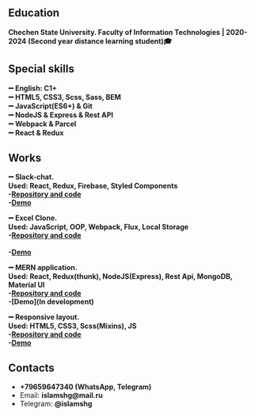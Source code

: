 ### 

<!--
**IslamShg/IslamShg** is a ✨ _special_ ✨ repository because its `README.md` (this file) appears on your GitHub profi
-->
<h2> Education </h2>
<b>Chechen State University. Faculty of Information Technologies | 2020-2024 (Second year distance learning student)🎓</b>

<h2>Special skills</h2>
<b>➖ English: C1+</b>
<br><b>➖ HTML5, CSS3, Scss, Sass, BEM</b>
<br><b>➖ JavaScript(ES6+) & Git</b>
<br><b>➖ NodeJS & Express & Rest API</b>
<br><b>➖ Webpack & Parcel</b>
<br><b>➖ React & Redux</b>

<h2>Works </h2>  

<b>➖ Slack-chat.</b>
<br><b> Used: React, Redux, Firebase, Styled Components</b>
<br><b>-[Repository and code](https://github.com/IslamShg/slack-chat)</b>
<br><b>-[Demo](https://slack-chat-f26e0.web.app/)</b>

<b>➖ Excel Clone. </b> 
<br><b>Used: JavaScript, OOP, Webpack, Flux, Local Storage</b>
<br><b>-[Repository and code](https://github.com/IslamShg/excel)</b>		
<br><b>-[Demo](https://islamshg.github.io/excel/)</b>

<!-- <b>➖ Todo-app. </b>
<br><b>Used: React, Context Api, Custom Hooks, Firebase</b>
<br><b>-[Repository and code](https://github.com/IslamShg/todois-app)</b>
<br><b>-[Demo](https://todoist-islam.web.app/)</b> -->

<b>➖ MERN application. </b>
<br><b>Used: React, Redux(thunk), NodeJS(Express), Rest Api, MongoDB, Material UI</b>
<br><b>-[Repository and code](https://github.com/IslamShg/MERN-React-app)</b>
<br><b>-[Demo](In development)</b>

<b>➖ Responsive layout. </b>
<br><b>Used: HTML5, CSS3, Scss(Mixins), JS</b>
<br><b>-[Repository and code](https://github.com/IslamShg/EasyBank-Layout)</b>
<br><b>-[Demo](https://islamshg.github.io/EasyBank-Layout/)</b>

<h2>Contacts</h2>
<ul>
  <li><b>+79659647340 (WhatsApp, Telegram)</b></li>
  <li>Email: <b>islamshg@mail.ru </b></li>
  <li>Telegram: <b>@islamshg </b></li>
</ul>
